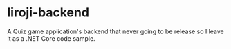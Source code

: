 # liroji-backend

A Quiz game application's backend that never going to be release so I leave it as a .NET Core code sample.
